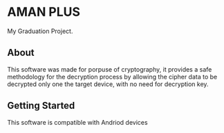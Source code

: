 # AMAN PLUS

My Graduation Project.

## About

This software was made for porpuse of cryptography, it provides a safe methodology for the decryption process by allowing the cipher data to be decrypted only one the target device, with no need for decryption key.

## Getting Started

This software is compatible with Andriod devices 